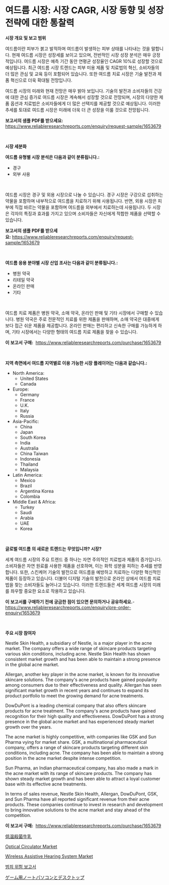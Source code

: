 <p><h1>여드름 시장: 시장 CAGR, 시장 동향 및 성장 전략에 대한 통찰력</h1></p><p><strong>시장 개요 및 보고 범위</strong></p>
<p><p>여드름이란 피부가 붉고 발적하며 여드름이 발생하는 피부 상태를 나타내는 것을 말합니다. 현재 여드름 시장은 성장세를 보이고 있으며, 전반적인 시장 성장 분석은 매우 긍정적입니다. 여드름 시장은 예측 기간 동안 연평균 성장율인 CAGR 10%로 성장할 것으로 예상됩니다. 최근 여드름 시장 트렌드는 피부 미용 제품 및 치료법의 혁신, 소비자들의 더 많은 관심 및 교육 등이 포함되어 있습니다. 또한 여드름 치료 시장은 기술 발전과 제품 혁신으로 더욱 확대될 전망입니다.</p><p>여드름 시장의 미래와 현재 전망은 매우 밝아 보입니다. 기술의 발전과 소비자들의 건강에 대한 관심 증가로 여드름 시장은 계속해서 성장할 것으로 전망되며, 시장의 다양한 제품 옵션과 치료법은 소비자들에게 더 많은 선택지를 제공할 것으로 예상됩니다. 이러한 추세를 토대로 여드름 시장은 미래에 더욱 더 큰 성장을 이룰 것으로 전망됩니다.</p></p>
<p><strong>보고서의 샘플 PDF를 받으세요:</strong> <a href="https://www.reliableresearchreports.com/enquiry/request-sample/1653679">https://www.reliableresearchreports.com/enquiry/request-sample/1653679</a></p>
<p>&nbsp;</p>
<p><strong>시장 세분화</strong></p>
<p><strong>여드름 유형별 시장 분석은 다음과 같이 분류됩니다.:</strong></p>
<p><ul><li>경구</li><li>외부 사용</li></ul></p>
<p>&nbsp;</p>
<p><p>여드름 시장은 경구 및 외용 시장으로 나눌 수 있습니다. 경구 시장은 구강으로 섭취하는 약물을 포함하며 내부적으로 여드름을 치료하기 위해 사용됩니다. 반면, 외용 시장은 피부에 직접 바르는 약물을 포함하며 여드름을 외부에서 치료하는데 사용됩니다. 두 시장은 각자의 특징과 효과를 가지고 있으며 소비자들은 자신에게 적합한 제품을 선택할 수 있습니다.</p></p>
<p><strong>보고서의 샘플 PDF를 받으세요:</strong>&nbsp;<a href="https://www.reliableresearchreports.com/enquiry/request-sample/1653679">https://www.reliableresearchreports.com/enquiry/request-sample/1653679</a></p>
<p>&nbsp;</p>
<p><strong> 여드름 응용 분야별 시장 산업 조사는 다음과 같이 분류됩니다.:</strong></p>
<p><ul><li>병원 약국</li><li>리테일 약국</li><li>온라인 판매</li><li>기타</li></ul></p>
<p>&nbsp;</p>
<p><p>여드름 치료 제품은 병원 약국, 소매 약국, 온라인 판매 및 기타 시장에서 구매할 수 있습니다. 병원 약국은 주로 전문적인 치료를 위한 제품을 판매하며, 소매 약국은 대중에게 보다 접근 쉬운 제품을 제공합니다. 온라인 판매는 편리하고 신속한 구매를 가능하게 하며, 기타 시장에서는 다양한 형태의 여드름 치료 제품을 찾을 수 있습니다.</p></p>
<p><strong>이 보고서 구매:</strong>&nbsp; <a href="https://www.reliableresearchreports.com/purchase/1653679">https://www.reliableresearchreports.com/purchase/1653679</a></p>
<p>&nbsp;</p>
<p><strong>지역 측면에서 여드름 지역별로 이용 가능한 시장 플레이어는 다음과 같습니다.:</strong></p>
<p><ul>
    <li>
        North America:
        <ul>
            <li>United States</li>
            <li>Canada</li>
        </ul>
    </li>
    <li>
        Europe:
        <ul>
            <li>Germany</li>
            <li>France</li>
            <li>U.K.</li>
            <li>Italy</li>
            <li>Russia</li>
        </ul>
    </li>
    <li>
        Asia-Pacific:
        <ul>
            <li>China</li>
            <li>Japan</li>
            <li>South Korea</li>
            <li>India</li>
            <li>Australia</li>
            <li>China Taiwan</li>
            <li>Indonesia</li>
            <li>Thailand</li>
            <li>Malaysia</li>
        </ul>
    </li>
    <li>
        Latin America:
        <ul>
            <li>Mexico</li>
            <li>Brazil</li>
            <li>Argentina Korea</li>
            <li>Colombia</li>
        </ul>
    </li>
    <li>
        Middle East & Africa:
        <ul>
            <li>Turkey</li>
            <li>Saudi</li>
            <li>Arabia</li>
            <li>UAE</li>
            <li>Korea</li>
        </ul>
    </li>
    </ul></p>
<p>&nbsp;</p>
<p><strong>글로벌 여드름 의 새로운 트렌드는 무엇입니까? 시장?</strong></p>
<p><p>세계 여드름 시장의 주요 트렌드 중 하나는 자연 주의적인 치료법과 제품의 증가입니다. 소비자들은 자연 원료를 사용한 제품을 선호하며, 이는 화학 성분을 피하는 추세를 반영합니다. 또한, 스킨케어 기술의 발전으로 여드름을 예방하고 치료하는 다양한 혁신적인 제품이 등장하고 있습니다. 더불어 디지털 기술의 발전으로 온라인 상에서 여드름 치료법을 찾는 소비자들도 늘어나고 있습니다. 이러한 트렌드들은 세계 여드름 시장의 미래를 좌우할 중요한 요소로 작용하고 있습니다.</p></p>
<p><strong>이 보고서를 구매하기 전에 궁금한 점이 있으면 문의하거나 공유하세요.</strong>- <a href="https://www.reliableresearchreports.com/enquiry/pre-order-enquiry/1653679">https://www.reliableresearchreports.com/enquiry/pre-order-enquiry/1653679</a></p>
<p>&nbsp;</p>
<p><strong>주요 시장 참여자</strong></p>
<p><p>Nestle Skin Health, a subsidiary of Nestle, is a major player in the acne market. The company offers a wide range of skincare products targeting various skin conditions, including acne. Nestle Skin Health has shown consistent market growth and has been able to maintain a strong presence in the global acne market.</p><p>Allergan, another key player in the acne market, is known for its innovative skincare solutions. The company's acne products have gained popularity among consumers due to their effectiveness and quality. Allergan has seen significant market growth in recent years and continues to expand its product portfolio to meet the growing demand for acne treatments.</p><p>DowDuPont is a leading chemical company that also offers skincare products for acne treatment. The company's acne products have gained recognition for their high quality and effectiveness. DowDuPont has a strong presence in the global acne market and has experienced steady market growth over the years.</p><p>The acne market is highly competitive, with companies like GSK and Sun Pharma vying for market share. GSK, a multinational pharmaceutical company, offers a range of skincare products targeting different skin conditions, including acne. The company has been able to maintain a strong position in the acne market despite intense competition.</p><p>Sun Pharma, an Indian pharmaceutical company, has also made a mark in the acne market with its range of skincare products. The company has shown steady market growth and has been able to attract a loyal customer base with its effective acne treatments.</p><p>In terms of sales revenue, Nestle Skin Health, Allergan, DowDuPont, GSK, and Sun Pharma have all reported significant revenue from their acne products. These companies continue to invest in research and development to bring innovative solutions to the acne market and stay ahead of the competition.</p></p>
<p><strong>이 보고서 구매:</strong>&nbsp;&nbsp;<a href="https://www.reliableresearchreports.com/purchase/1653679">https://www.reliableresearchreports.com/purchase/1653679</a></p>
<p><p><a href="https://github.com/ReyesKohler20231/Market-Research-Report-List-1/blob/main/344223611815.md">低温殺菌牛乳</a></p><p><a href="https://github.com/jhcraigie/Market-Research-Report-List-2/blob/main/optical-circulator-market.md">Optical Circulator Market</a></p><p><a href="https://medium.com/@v27092023/analyzing-wireless-assistive-hearing-system-market-global-industry-perspective-and-forecast-2024-a07b13d195db">Wireless Assistive Hearing System Market</a></p><p><a href="https://medium.com/@emmamoy1/%EB%B2%94%EC%A3%84-%EC%9C%84%ED%97%98-%EB%B3%B4%EA%B3%A0%EC%84%9C-%EC%8B%9C%EC%9E%A5-%EC%9C%A0%ED%98%95-%EC%9D%91%EC%9A%A9-%EB%B0%8F-%EC%A7%80%EB%A6%AC%EB%B3%84-%EC%A2%85%ED%95%A9-%ED%8F%89%EA%B0%80-7b6de919ee55">범죄 위험 보고서</a></p><p><a href="https://github.com/adcxff01450218/Market-Research-Report-List-1/blob/main/643816211814.md">ゲーム用ノートパソコンとデスクトップ</a></p></p>
